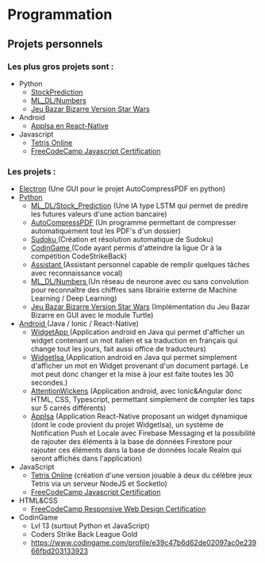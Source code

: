 # Programmation
## Projets personnels

### Les plus gros projets sont :
- Python
  - <a href="https://github.com/Pierrad/Programmation/tree/master/Python/MachineLearning_DeepLearning/Stock_Prediction">StockPrediction</a> 
  - <a href="https://github.com/Pierrad/Programmation/tree/master/Python/MachineLearning_DeepLearning/Numbers">ML_DL/Numbers</a>
  - <a href="https://github.com/Pierrad/Programmation/tree/master/Python/BazarBizarre"> Jeu Bazar Bizarre Version Star Wars</a> 
- Android
  - <a href="https://github.com/Pierrad/Programmation/tree/master/Android/AppIsa">AppIsa en React-Native</a>
- Javascript
  - <a href = "https://github.com/Pierrad/Programmation/tree/master/Javascript/Tetris"> Tetris Online</a>
  - <a href="https://github.com/Pierrad/Programmation/tree/master/Javascript/FreeCodeCamp"> FreeCodeCamp Javascript Certification </a><br>
### Les projets :
- <a href="https://github.com/Pierrad/Programmation/tree/master/Electron">Electron</a> (Une GUI pour le projet AutoCompressPDF en python)
- <a href = "https://github.com/Pierrad/Programmation/tree/master/Python">Python </a>
  - <a href="https://github.com/Pierrad/Programmation/tree/master/Python/MachineLearning_DeepLearning/Stock_Prediction">ML_DL/Stock_Prediction</a> (Une IA type LSTM qui permet de prédire les futures valeurs d'une action bancaire)
  - <a href="https://github.com/Pierrad/Programmation/tree/master/Python/AutoCompressPDF"> AutoCompressPDF</a> (Un programme permettant de compresser automatiquement tout les PDF's d'un dossier)
  - <a href= "https://github.com/Pierrad/Programmation/tree/master/Python/Sudoku"> Sudoku </a> (Création et résolution automatique de Sudoku)
  - <a href= "https://github.com/Pierrad/Programmation/tree/master/Python/CodinGame"> CodinGame </a> (Code ayant permis d'atteindre la ligue Or à la compétition CodeStrikeBack)
  - <a href = "https://github.com/Pierrad/Programmation/tree/master/Python/Assistant"> Assistant </a> (Assistant personnel capable de remplir quelques tâches avec reconnaissance vocal)
  - <a href = "https://github.com/Pierrad/Programmation/tree/master/Python/MachineLearning_DeepLearning/Numbers"> ML_DL/Numbers </a>(Un réseau de neurone avec ou sans convolution pour reconnaître des chiffres sans librairie externe de Machine Learning / Deep Learning)
  - <a href="https://github.com/Pierrad/Programmation/tree/master/Python/BazarBizarre"> Jeu Bazar Bizarre Version Star Wars</a> (Implémentation du Jeu Bazar Bizarre en GUI avec le module Turtle)
- <a href="https://github.com/Pierrad/Programmation/tree/master/Android"> Android </a> (Java / Ionic / React-Native)
  - <a href = "https://github.com/Pierrad/Programmation/tree/master/Android/WidgetApp"> WidgetApp </a> (Application android en Java qui permet d'afficher un widget contenant un mot italien et sa traduction en français qui change tout les jours, fait aussi office de traducteurs)
  - <a href = "https://github.com/Pierrad/Programmation/tree/master/Android/WidgetIsa"> WidgetIsa </a> (Application android en Java qui permet simplement d'afficher un mot en Widget provenant d'un document partagé. Le mot peut donc changer et la mise à jour est faite toutes les 30 secondes.)
  - <a href = "https://github.com/Pierrad/Programmation/tree/master/Android/AttentionWickens"> AttentionWickens</a> (Application android, avec Ionic&Angular donc HTML, CSS, Typescript, permettant simplement de compter les taps sur 5 carrés différents)
  - <a href ="https://github.com/Pierrad/Programmation/tree/master/Android/AppIsa">AppIsa</a> (Application React-Native proposant un widget dynamique (dont le code provient du projet WidgetIsa), un système de Notification Push et Locale avec Firebase Messaging et la possibilité de rajouter des éléments à la base de données Firestore pour rajouter ces éléments dans la base de données locale Realm qui seront affichés dans l'application)
- JavaScript 
  - <a href = "https://github.com/Pierrad/Programmation/tree/master/Javascript/Tetris"> Tetris Online</a> (création d'une version jouable à deux du célèbre jeux Tetris via un serveur NodeJS et SocketIo) 
  - <a href="https://github.com/Pierrad/Programmation/tree/master/Javascript/FreeCodeCamp"> FreeCodeCamp Javascript Certification </a>
- HTML&CSS 
  - <a href="https://github.com/Pierrad/Programmation/tree/master/HTML_CSS/FreeCodeCamp"> FreeCodeCamp Responsive Web Design Certification </a>
- CodinGame
  - Lvl 13 (surtout Python et JavaScript) 
  - Coders Strike Back League Gold
  - https://www.codingame.com/profile/e39c47b6d62de02097ac0e23966fbd203133923

